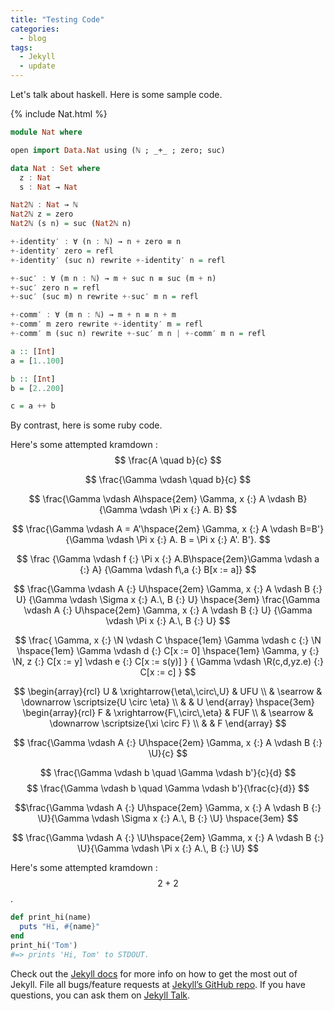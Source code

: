 ```yaml
---
title: "Testing Code"
categories:
  - blog
tags:
  - Jekyll
  - update
---
```



Let's talk about haskell. Here is some sample code. 

{% include Nat.html %}

```haskell
module Nat where

open import Data.Nat using (ℕ ; _+_ ; zero; suc)

data Nat : Set where
  z : Nat
  s : Nat → Nat

Nat2ℕ : Nat → ℕ
Nat2ℕ z = zero
Nat2ℕ (s n) = suc (Nat2ℕ n)

+-identity′ : ∀ (n : ℕ) → n + zero ≡ n
+-identity′ zero = refl
+-identity′ (suc n) rewrite +-identity′ n = refl

+-suc′ : ∀ (m n : ℕ) → m + suc n ≡ suc (m + n)
+-suc′ zero n = refl
+-suc′ (suc m) n rewrite +-suc′ m n = refl

+-comm′ : ∀ (m n : ℕ) → m + n ≡ n + m
+-comm′ m zero rewrite +-identity′ m = refl
+-comm′ m (suc n) rewrite +-suc′ m n | +-comm′ m n = refl

```

```haskell
a :: [Int]
a = [1..100]

b :: [Int]
b = [2..200]

c = a ++ b
```
By contrast, here is some ruby code.

Here's some attempted kramdown : 
$$ \frac{A \quad b}{c} $$

$$ \frac{\Gamma \vdash \quad b}{c} $$

$$ \frac{\Gamma \vdash A\hspace{2em} \Gamma, x {:} A \vdash B}
{\Gamma \vdash \Pi x {:} A. B} $$

$$ \frac{\Gamma \vdash A = A'\hspace{2em} \Gamma, x {:} A \vdash B=B'}
{\Gamma \vdash \Pi x {:} A. B = \Pi x {:} A'. B'}. $$


$$
\frac
{\Gamma \vdash f {:} \Pi x {:} A.B\hspace{2em}\Gamma \vdash a {:} A}
{\Gamma \vdash f\,a {:} B[x := a]}
$$

$$
\frac{\Gamma \vdash A {:} U\hspace{2em} \Gamma, x {:} A \vdash B {:} U}
{\Gamma \vdash \Sigma x {:} A.\, B {:} U}
\hspace{3em} 
\frac{\Gamma \vdash A {:} U\hspace{2em} \Gamma, x {:} A \vdash B {:} U}
{\Gamma \vdash \Pi x {:} A.\, B {:} U}
$$

$$
\frac{
\Gamma, x {:} \N \vdash C
\hspace{1em}
\Gamma \vdash c {:} \N
\hspace{1em}
\Gamma \vdash d {:} C[x := 0]
\hspace{1em}
\Gamma, y {:} \N, z {:} C[x := y] \vdash e {:} C[x := s(y)]
}
{
\Gamma \vdash \R(c,d,yz.e) {:} C[x := c]
}
$$

$$
\begin{array}{rcl}
U & \xrightarrow{\eta\,\circ\,U} & UFU \\
  & \searrow    & \downarrow \scriptsize{U \circ \eta} \\
  &             & U
\end{array}
\hspace{3em} 
\begin{array}{rcl}
F & \xrightarrow{F\,\circ\,\eta} & FUF \\
  & \searrow    & \downarrow \scriptsize{\xi \circ F} \\
  &             & F
\end{array}
$$


$$ \frac{\Gamma \vdash A {:} U\hspace{2em} \Gamma, x {:} A \vdash B {:} \U}{c} $$

$$ \frac{\Gamma \vdash b \quad \Gamma \vdash  b'}{c}{d} $$
$$ \frac{\Gamma \vdash b \quad \Gamma \vdash  b'}{\frac{c}{d}} $$

$$\frac{\Gamma \vdash A {:} U\hspace{2em} \Gamma, x {:} A \vdash B {:} \U}{\Gamma \vdash \Sigma x {:} A.\, B {:} \U} \hspace{3em} $$

$$ \frac{\Gamma \vdash A {:} \U\hspace{2em} \Gamma, x {:} A \vdash B {:} \U}{\Gamma \vdash \Pi x {:} A.\, B {:} \U} $$



Here's some attempted kramdown : $$2 + 2$$.

```ruby
def print_hi(name)
  puts "Hi, #{name}"
end
print_hi('Tom')
#=> prints 'Hi, Tom' to STDOUT.
```

Check out the [Jekyll docs][jekyll-docs] for more info on how to get the most out of Jekyll. File all bugs/feature requests at [Jekyll’s GitHub repo][jekyll-gh]. If you have questions, you can ask them on [Jekyll Talk][jekyll-talk].

[jekyll-docs]: https://jekyllrb.com/docs/home
[jekyll-gh]:   https://github.com/jekyll/jekyll
[jekyll-talk]: https://talk.jekyllrb.com/
